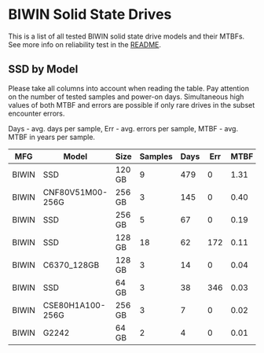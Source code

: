 BIWIN Solid State Drives
========================

This is a list of all tested BIWIN solid state drive models and their MTBFs. See
more info on reliability test in the [README](https://github.com/linuxhw/SMART).

SSD by Model
------------

Please take all columns into account when reading the table. Pay attention on the
number of tested samples and power-on days. Simultaneous high values of both MTBF
and errors are possible if only rare drives in the subset encounter errors.

Days - avg. days per sample,
Err  - avg. errors per sample,
MTBF - avg. MTBF in years per sample.

| MFG       | Model              | Size   | Samples | Days  | Err   | MTBF |
|-----------|--------------------|--------|---------|-------|-------|------|
| BIWIN     | SSD                | 120 GB | 9       | 479   | 0     | 1.31   |
| BIWIN     | CNF80V51M00-256G   | 256 GB | 3       | 145   | 0     | 0.40   |
| BIWIN     | SSD                | 256 GB | 5       | 67    | 0     | 0.19   |
| BIWIN     | SSD                | 128 GB | 18      | 62    | 172   | 0.11   |
| BIWIN     | C6370_128GB        | 128 GB | 3       | 14    | 0     | 0.04   |
| BIWIN     | SSD                | 64 GB  | 3       | 38    | 346   | 0.03   |
| BIWIN     | CSE80H1A100-256G   | 256 GB | 3       | 7     | 0     | 0.02   |
| BIWIN     | G2242              | 64 GB  | 2       | 4     | 0     | 0.01   |
